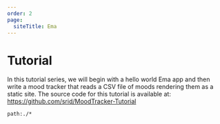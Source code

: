 ```yaml
---
order: 2
page:
  siteTitle: Ema
---
```


# Tutorial

In this tutorial series, we will begin with a hello world Ema app and then write a mood tracker that reads a CSV file of moods rendering them as a static site. The source code for this tutorial is available at: https://github.com/srid/MoodTracker-Tutorial

```query
path:./*
```
